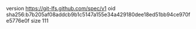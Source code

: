 version https://git-lfs.github.com/spec/v1
oid sha256:b7b205af08addcb9b1c5147a155e34a429180dee18ed51bb94ce970fe5776e0f
size 111
